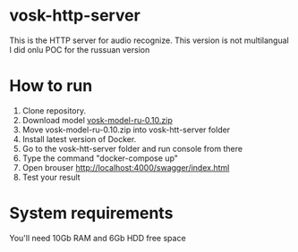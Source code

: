# vosk-http-server
This is the HTTP server for audio recognize. This version is not multilangual I did onlu POC for the russuan version

# How to run
1. Clone repository.
2. Download model [vosk-model-ru-0.10.zip](https://alphacephei.com/vosk/models/vosk-model-ru-0.10.zip)
3. Move vosk-model-ru-0.10.zip into vosk-htt-server folder
4. Install latest version of Docker.
5. Go to the vosk-htt-server folder and run console from there
6. Type the command "docker-compose up"
7. Open brouser [http://localhost:4000/swagger/index.html](http://localhost:4000/swagger/index.html)
8. Test your result

# System requirements
You'll need 10Gb RAM and 6Gb HDD free space
